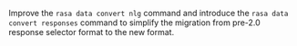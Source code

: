 Improve the `rasa data convert nlg` command and introduce the `rasa data convert responses` command
to simplify the migration from pre-2.0 response selector format to the new format.
